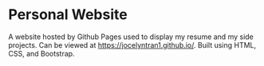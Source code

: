# Personal Website

A website hosted by Github Pages used to display my resume and my side projects. Can be viewed at https://jocelyntran1.github.io/. Built using HTML, CSS, and Bootstrap.
